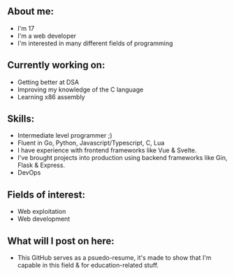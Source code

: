 ## About me:
- I'm 17
- I'm a web developer
- I'm interested in many different fields of programming

## Currently working on:
- Getting better at DSA
- Improving my knowledge of the C language
- Learning x86 assembly

## Skills:
- Intermediate level programmer ;)
- Fluent in Go, Python, Javascript/Typescript, C, Lua
- I have experience with frontend frameworks like Vue & Svelte.
- I've brought projects into production using backend frameworks like Gin, Flask & Express.
- DevOps

## Fields of interest:
- Web exploitation
- Web development

## What will I post on here:
- This GitHub serves as a psuedo-resume, it's made to show that I'm capable in this field & for education-related stuff.
